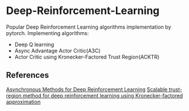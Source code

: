 # Deep-Reinforcement-Learning
Popular Deep Reinforcement Learning algorithms implementation by pytorch.
Implementing algorithms:
* Deep Q learning
* Async Advantage Actor Critic(A3C)
* Actor Critic using Kronecker-Factored Trust Region(ACKTR)

## References
[Asynchronous Methods for Deep Reinforcement Learning](https://arxiv.org/pdf/1602.01783.pdf)
[Scalable trust-region method for deep reinforcement learning using Kronecker-factored approximation](https://arxiv.org/pdf/1708.05144.pdf)
